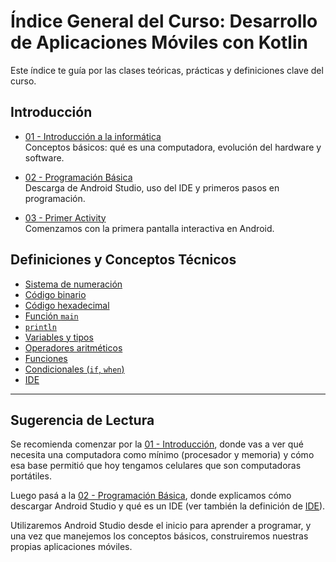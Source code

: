 # Índice General del Curso: Desarrollo de Aplicaciones Móviles con Kotlin

Este índice te guía por las clases teóricas, prácticas y definiciones clave del curso.

## Introducción

- [01 - Introducción a la informática](01_Introduccion_a_la_informatica.md)  
  Conceptos básicos: qué es una computadora, evolución del hardware y software.

- [02 - Programación Básica](02_Introduccion_a_la_Programacion.md)  
  Descarga de Android Studio, uso del IDE y primeros pasos en programación.

- [03 - Primer Activity](03_Primer_Activity.md)  
  Comenzamos con la primera pantalla interactiva en Android.

## Definiciones y Conceptos Técnicos

- [Sistema de numeración](Definiciones_y_aclaraciones/Sistema_de_numeracion.md)
- [Código binario](Definiciones_y_aclaraciones/Binario.md)
- [Código hexadecimal](Definiciones_y_aclaraciones/Hexadecimal.md)
- [Función `main`](Definiciones_y_aclaraciones/Funcion_main.md)
- [`println`](Definiciones_y_aclaraciones/Println.md)
- [Variables y tipos](Definiciones_y_aclaraciones/Variable_y_tipos.md)
- [Operadores aritméticos](Definiciones_y_aclaraciones/Operadores.md)
- [Funciones](Definiciones_y_aclaraciones/Funcion.md)
- [Condicionales (`if`, `when`)](Definiciones_y_aclaraciones/Condicional_if_when.md)
- [IDE](Definiciones_y_aclaraciones/IDE.md)

---

## Sugerencia de Lectura

Se recomienda comenzar por la [01 - Introducción](01_Introduccion_a_la_informatica.md), donde vas a ver qué necesita una computadora como mínimo (procesador y memoria) y cómo esa base permitió que hoy tengamos celulares que son computadoras portátiles.

Luego pasá a la [02 - Programación Básica](02_Introduccion_a_la_Programacion.md), donde explicamos cómo descargar Android Studio y qué es un IDE (ver también la definición de [IDE](Definiciones_y_aclaraciones/IDE.md)).

Utilizaremos Android Studio desde el inicio para aprender a programar, y una vez que manejemos los conceptos básicos, construiremos nuestras propias aplicaciones móviles.

